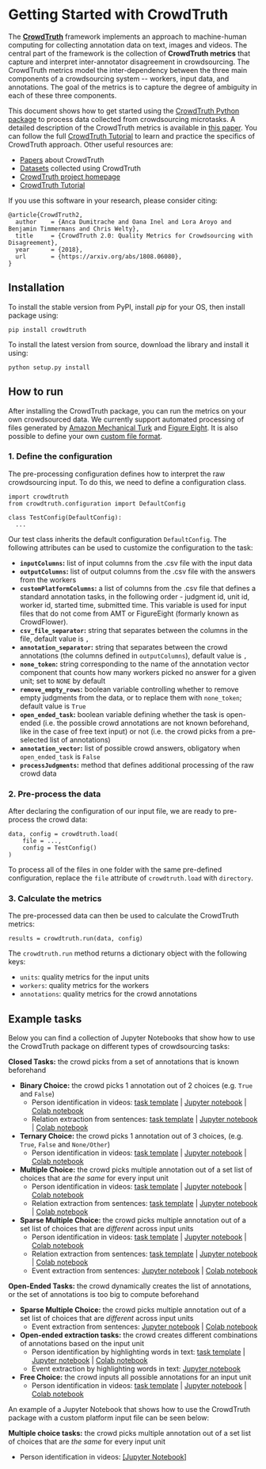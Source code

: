 # Getting Started with CrowdTruth

The **[CrowdTruth](http://crowdtruth.org/)** framework implements an approach to machine-human computing for collecting annotation data on text, images and videos. The central part of the framework is the collection of  **CrowdTruth metrics** that capture and interpret inter-annotator disagreement in crowdsourcing. The CrowdTruth metrics model the inter-dependency between the three main components of a crowdsourcing system -- workers, input data, and annotations. The goal of the metrics is to capture the degree of ambiguity in each of these three components.

This document shows how to get started using the [CrowdTruth Python package](https://github.com/CrowdTruth/CrowdTruth-core) to process data collected from crowdsourcing microtasks. A detailed description of the CrowdTruth metrics is available in [this paper](https://arxiv.org/abs/1808.06080). You can follow the full [CrowdTruth Tutorial](http://crowdtruth.org/tutorial/) to learn and practice the specifics of CrowdTruth approach. Other useful resources are:

* [Papers](http://crowdtruth.org/papers/) about CrowdTruth
* [Datasets](http://data.crowdtruth.org/) collected using CrowdTruth
* [CrowdTruth project homepage](http://crowdtruth.org/)
* [CrowdTruth Tutorial](http://crowdtruth.org/tutorial/)

If you use this software in your research, please consider citing:

```
@article{CrowdTruth2,
  author    = {Anca Dumitrache and Oana Inel and Lora Aroyo and Benjamin Timmermans and Chris Welty},
  title     = {CrowdTruth 2.0: Quality Metrics for Crowdsourcing with Disagreement},
  year      = {2018},
  url       = {https://arxiv.org/abs/1808.06080},
}
```

## Installation

To install the stable version from PyPI, install *pip* for your OS, then install package using:
```
pip install crowdtruth
```

To install the latest version from source, download the library and install it using:
```
python setup.py install
```


## How to run

After installing the CrowdTruth package, you can run the metrics on your own crowdsourced data. We currently support automated processing of files generated by [Amazon Mechanical Turk](https://www.mturk.com/) and [Figure Eight](https://www.figure-eight.com/). It is also possible to define your own [custom file format](TODO:add_link).

### 1. Define the configuration

The pre-processing configuration defines how to interpret the raw crowdsourcing input. To do this, we need to define a configuration class.

```
import crowdtruth
from crowdtruth.configuration import DefaultConfig

class TestConfig(DefaultConfig):
  ...
```

Our test class inherits the default configuration `DefaultConfig`. The following attributes can be used to customize the configuration to the task:

* **`inputColumns`:** list of input columns from the .csv file with the input data
* **`outputColumns`:** list of output columns from the .csv file with the answers from the workers
* **`customPlatformColumns`:** a list of columns from the .csv file that defines a standard annotation tasks, in the following order - judgment id, unit id, worker id, started time, submitted time. This variable is used for input files that do not come from AMT or FigureEight (formarly known as CrowdFlower).
* **`csv_file_separator`:** string that separates between the columns in the file, default value is `,`
* **`annotation_separator`:** string that separates between the crowd annotations (the columns defined in `outputColumns`), default value is `,`
* **`none_token`:** string corresponding to the name of the annotation vector component that counts how many workers picked no answer for a given unit; set to `NONE` by default
* **`remove_empty_rows`:** boolean variable controlling whether to remove empty judgments from the data, or to replace them with `none_token`; default value is `True`
* **`open_ended_task`:** boolean variable defining whether the task is open-ended (i.e. the possible crowd annotations are not known beforehand, like in the case of free text input) or not (i.e. the crowd picks from a pre-selected list of annotations)
* **`annotation_vector`:** list of possible crowd answers, obligatory when `open_ended_task` is `False`
* **`processJudgments`:** method that defines additional processing of the raw crowd data


### 2. Pre-process the data

After declaring the configuration of our input file, we are ready to pre-process the crowd data:

```
data, config = crowdtruth.load(
    file = ...,
    config = TestConfig()
)
```

To process all of the files in one folder with the same pre-defined configuration, replace the `file` attribute of `crowdtruth.load` with `directory`.


### 3. Calculate the metrics

The pre-processed data can then be used to calculate the CrowdTruth metrics:

```
results = crowdtruth.run(data, config)
```

The `crowdtruth.run` method returns a dictionary object with the following keys:

* `units`: quality metrics for the input units
* `workers`: quality metrics for the workers
* `annotations`: quality metrics for the crowd annotations

## Example tasks

Below you can find a collection of Jupyter Notebooks that show how to use the CrowdTruth package on different types of crowdsourcing tasks:

**Closed Tasks:** the crowd picks from a set of annotations that is known beforehand

* **Binary Choice:** the crowd picks 1 annotation out of 2 choices (e.g. `True` and `False`)
    + Person identification in videos: [task template](img/ann-vec/bin-person-in-vid.pdf) | [Jupyter notebook](https://github.com/CrowdTruth/CrowdTruth-core/blob/master/tutorial/notebooks/Binary%20Choice%20Task%20-%20Person%20Identification%20in%20Video.ipynb) | [Colab notebook](https://colab.research.google.com/drive/1ycZZdEDAPPzZ-uHYgtBfIzOcc8Sjebvx)
    + Relation extraction from sentences: [task template](img/ann-vec/bin-relex.pdf) | [Jupyter notebook](https://github.com/CrowdTruth/CrowdTruth-core/blob/master/tutorial/notebooks/Binary%20Choice%20Task%20-%20Relation%20Extraction.ipynb) | [Colab notebook](https://colab.research.google.com/drive/1LQ6ndS0UC_IfUfGXr9d_B8hu7BlefKcy)
* **Ternary Choice:** the crowd picks 1 annotation out of 3 choices, (e.g. `True`, `False` and `None/Other`)
    + Person identification in videos: [task template](img/ann-vec/tern-person-in-vid.pdf) | [Jupyter notebook](https://github.com/CrowdTruth/CrowdTruth-core/blob/master/tutorial/notebooks/Ternary%20Choice%20Task%20-%20Person%20Identification%20in%20Video.ipynb) | [Colab notebook](https://colab.research.google.com/drive/1ADZalDRLe5N4Q7BxIiJEUG4lGGiQnR5c)
* **Multiple Choice:** the crowd picks multiple annotation out of a set list of choices that are *the same* for every input unit
    + Person identification in videos: [task template](img/ann-vec/mult-person-in-vid.pdf) | [Jupyter notebook](https://github.com/CrowdTruth/CrowdTruth-core/blob/master/tutorial/notebooks/Multiple%20Choice%20Task%20-%20Person%20Type%20Annotation%20in%20Video.ipynb) | [Colab notebook](https://colab.research.google.com/drive/1pDUyO6bvDmfnmwp5Hp8dxzv8Ekrow4uk)
    + Relation extraction from sentences: [task template](img/ann-vec/mult-relex.pdf) | [Jupyter notebook](https://github.com/CrowdTruth/CrowdTruth-core/blob/master/tutorial/notebooks/Multiple%20Choice%20Task%20-%20Relation%20Extraction.ipynb) | [Colab notebook](https://colab.research.google.com/drive/1yAs2am0IIn7HXr-T9Yzd6p2k1HX7yIrX)
* **Sparse Multiple Choice:** the crowd picks multiple annotation out of a set list of choices that are *different* across input units
    + Person identification in videos: [task template](img/ann-vec/sparse-person-in-vid.pdf) | [Jupyter notebook](https://github.com/CrowdTruth/CrowdTruth-core/blob/master/tutorial/notebooks/Sparse%20Multiple%20Choice%20Task%20-%20Person%20Annotation%20in%20Video.ipynb) | [Colab notebook](https://colab.research.google.com/drive/1uL2ex9QyK_iZjQLQINvyzMmYobDNH8WF)
    + Relation extraction from sentences: [task template](img/ann-vec/mult-relex.pdf) | [Jupyter notebook](https://github.com/CrowdTruth/CrowdTruth-core/blob/master/tutorial/notebooks/Sparse%20Multiple%20Choice%20Task%20-%20Relation%20Extraction.ipynb) | [Colab notebook](https://colab.research.google.com/drive/11UnAsJeL3KUEqieB1bYEy2PJJJJZo_xA)
    + Event extraction from sentences: [Jupyter notebook](https://github.com/CrowdTruth/CrowdTruth-core/blob/master/tutorial/notebooks/Sparse%20Multiple%20Choice%20Task%20-%20Event%20Extraction.ipynb) | [Colab notebook](https://colab.research.google.com/drive/1_e6BnwltZ7LDhZDiHtq1LoVQVPrV96Hq)
    
**Open-Ended Tasks:** the crowd dynamically creates the list of annotations, or the set of annotations is too big to compute beforehand

* **Sparse Multiple Choice:** the crowd picks multiple annotation out of a set list of choices that are *different* across input units
    + Event extraction from sentences:  [Jupyter notebook](https://github.com/CrowdTruth/CrowdTruth-core/blob/master/tutorial/notebooks/Sparse%20Multiple%20Choice%20Task%20-%20Event%20Extraction.ipynb) | [Colab notebook](https://colab.research.google.com/drive/1_e6BnwltZ7LDhZDiHtq1LoVQVPrV96Hq)
* **Open-ended extraction tasks:** the crowd creates different combinations of annotations based on the input unit
    + Person identification by highlighting words in text: [task template](img/ann-vec/od-extr-person-in-vid.pdf) | [Jupyter notebook](https://github.com/CrowdTruth/CrowdTruth-core/blob/master/tutorial/notebooks/Dimensionality%20Reduction%20-%20Stopword%20Removal%20from%20Media%20Unit%20%26%20Annotation.ipynb) | [Colab notebook](https://colab.research.google.com/drive/1oaJXaXO5zJaPyVHDwiRHVKVvkuva6Sj6)
    + Event extraction by highlighting words in text: [Jupyter notebook](https://github.com/CrowdTruth/CrowdTruth-core/blob/master/tutorial/notebooks/Highlighting%20Task%20-%20Event%20Extraction.ipynb)
* **Free Choice:** the crowd inputs all possible annotations for an input unit
    + Person identification in videos: [task template](img/ann-vec/free-person-in-vid.pdf) | [Jupyter notebook](https://github.com/CrowdTruth/CrowdTruth-core/blob/master/tutorial/notebooks/Free%20Input%20Task%20-%20Person%20Annotation%20in%20Video.ipynb) | [Colab notebook](https://colab.research.google.com/drive/1mvXr_b9ePUyGvBIgo1luRF3jCc6eMOpq)

An example of a Jupyter Notebook that shows how to use the CrowdTruth package with a custom platform input file can be seen below:

**Multiple choice tasks:** the crowd picks multiple annotation out of a set list of choices that are *the same* for every input unit

* Person identification in videos: [[Jupyter Notebook]](https://github.com/CrowdTruth/CrowdTruth-core/blob/master/tutorial/notebooks/Custom%20Platform%20-%20Multiple%20Choice%20Task%20-%20Person%20Type%20Annotation%20in%20Video.ipynb)
